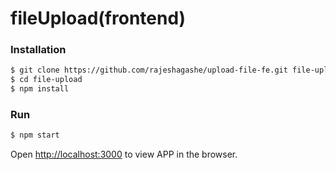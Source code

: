 # fileUpload(frontend)

### Installation


```sh
$ git clone https://github.com/rajeshagashe/upload-file-fe.git file-upload
$ cd file-upload
$ npm install
```

### Run

```sh
$ npm start
```
Open [http://localhost:3000](http://localhost:3000) to view APP in the browser.
